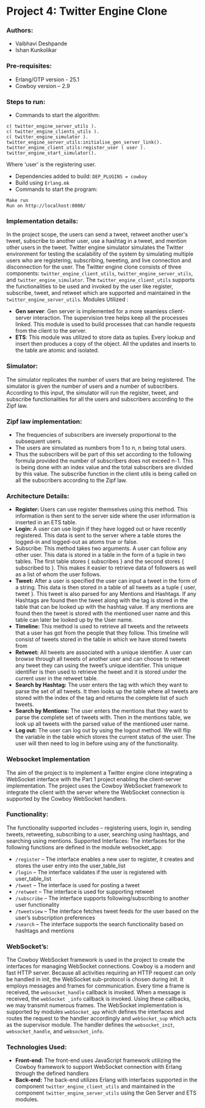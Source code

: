 # Project 4: Twitter Engine Clone

### Authors:
* Vaibhavi Deshpande
* Ishan Kunkolikar
### Pre-requisites:
* Erlang/OTP version - 25.1
* Cowboy version – 2.9
### Steps to run:
* Commands to start the algorithm:
``` 
c( twitter_engine_server_utils ).
c( twitter_engine_clients_utils ).
c( twitter_engine_simulator ).
twitter_engine_server_utils:initialise_gen_server_link().
twitter_engine_client_utils:register_user ( user ).
twitter_engine_start_simulator().
```
Where ‘user’ is the registering user.

* Dependencies added to build: `DEP_PLUGINS = cowboy`
* Build using `Erlang.mk`
* Commands to start the program:
``` 
Make run
Run on http://localhost:8080/
``` 

### Implementation details:
In the project scope, the users can send a tweet, retweet another user's tweet, subscribe to another user, use a hashtag in a tweet, and mention other users in the tweet. Twitter engine simulator simulates the Twitter environment for testing the scalability of the system by simulating multiple users who are registering, subscribing, tweeting, and live connection and disconnection for the user. The Twitter engine clone consists of three components: `twitter_engine_client_utils`, `twitter_engine_server_utils`, and `twitter_engine_simulator`. The `twitter_engine_client_utils` supports the functionalities to be used and invoked by the user like register, subscribe, tweet, and retweet which are supported and maintained in the `twitter_engine_server_utils`.
Modules Utilized :
* **Gen server**: Gen server is implemented for a more seamless client-server interaction. The supervision tree helps keep all the processes linked. This module is used to build processes that can handle requests from the client to the server.
* **ETS**: This module was utilized to store data as tuples. Every lookup and insert then produces a copy of the object. All the updates and inserts to the table are atomic and isolated.
### Simulator:
The simulator replicates the number of users that are being registered. The simulator is given the number of users and a number of subscribers. According to this input, the simulator will run the register, tweet, and subscribe functionalities for all the users and subscribers according to the Zipf law.
### **Zipf law implementation:**
* The frequencies of subscribers are inversely proportional to the subsequent users.
* The users are simulated as numbers from 1 to n, n being total users.
* Thus the subscribers will be part of this set according to the following formula provided the
number of subscribers does not exceed n-1.
This is being done with an index value and the total subscribers are divided by this value. The subscribe function in the client utils is being called on all the subscribers according to the Zipf law.
### Architecture Details:
* **Register:** Users can use register themselves using this method. This information is then sent to the server side where the user information is inserted in an ETS table.
* **Login:** A user can use login if they have logged out or have recently registered. This data is sent to the server where a table stores the logged-in and logged-out as atoms true or false.
* Subscribe: This method takes two arguments. A user can follow any other user. This data is stored in a table in the form of a tuple in two tables. The first table stores { subscribes } and the second stores { subscribed to }. This makes it easier to retrieve data of followers as well as a list of whom the user follows.
* **Tweet:** After a user is specified the user can input a tweet in the form of a string. This data is then stored in a table of all tweets as a tuple { user, tweet }. This tweet is also parsed for any Mentions and Hashtags. If any Hashtags are found then the tweet along with the tag is stored in the table that can be looked up with the hashtag value. If any mentions are found then the tweet is stored with the mentioned user name and this table can later be looked up by the User name.
* **Timeline:** This method is used to retrieve all tweets and the retweets that a user has got from the people that they follow. This timeline will consist of tweets stored in the table in which we have stored tweets from
* **Retweet:** All tweets are associated with a unique identifier. A user can browse through all tweets of another user and can choose to retweet any tweet they can using the tweet’s unique identifier. This unique identifier is then used to retrieve the tweet and it is stored under the current user in the retweet table.
* **Search by Hashtag:** The user enters the tag with which they want to parse the set of all tweets. It then looks up the table where all tweets are stored with the index of the tag and returns the complete list of such tweets.
* **Search by Mentions:** The user enters the mentions that they want to parse the complete set of tweets with. Then in the mentions table, we look up all tweets with the parsed value of the mentioned user name.
* **Log out:** The user can log out by using the logout method. We will flip the variable in the table which stores the current status of the user. The user will then need to log in before using any of the functionality.

### Websocket Implementation
The aim of the project is to implement a Twitter engine clone integrating a WebSocket interface with the Part 1 project enabling the client-server implementation. The project uses the Cowboy WebSocket framework to integrate the client with the server where the WebSocket connection is supported by the Cowboy WebSocket handlers.
### Functionality:
The functionality supported includes – registering users, login in, sending tweets, retweeting, subscribing to a user, searching using hashtags, and searching using mentions.
Supported Interfaces:
The interfaces for the following functions are defined in the module websocket_app:
* `/register` – The interface enables a new user to register, it creates and stores the user
entry into the user_table_list
* `/login` – The interface validates if the user is registered with user_table_list
* `/tweet` – The interface is used for posting a tweet
* `/retweet` – The interface is used for supporting retweet
* `/subscribe` – The interface supports following/subscribing to another user functionality
* `/tweetview` – The interface fetches tweet feeds for the user based on the user’s
subscription preferences
* `/search` – The interface supports the search functionality based on hashtags and mentions
### WebSocket’s:
The Cowboy WebSocket framework is used in the project to create the interfaces for managing WebSocket connections. Cowboy is a modern and fast HTTP server. Because all activities requiring an HTTP request can only be handled in init, the WebSocket sub-protocol is chosen during init. It employs messages and frames for communication. Every time a frame is received, the `websocket_handle` callback is invoked. When a message is received, the `webSocket _info` callback is invoked. Using these callbacks, we may transmit numerous frames. The WebSocket implementation is supported by modules `webSocket_app` which defines the interfaces and routes the request to the handler accordingly and `webSocket_sup` which acts as the supervisor module. The handler defines the `websocket_init`, `websocket_handle`, and `websocket_info`.
### Technologies Used:
* **Front-end:** The front-end uses JavaScript framework utilizing the Cowboy framework to support WebSocket connection with Erlang through the defined handlers
* **Back-end:** The back-end utilizes Erlang with interfaces supported in the component `twitter_engine_client_utils` and maintained in the component `twitter_engine_server_utils` using the Gen Server and ETS modules.
